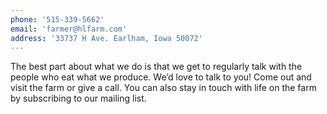 ```yaml
---
phone: '515-339-5662'
email: 'farmer@hlfarm.com'
address: '33737 H Ave. Earlham, Iowa 50072'
---
```


The best part about what we do is that we get to regularly talk with the people who eat what we produce. We’d love to talk to you! Come out and visit the farm or give a call. You can also stay in touch with life on the farm by subscribing to our mailing list. 
